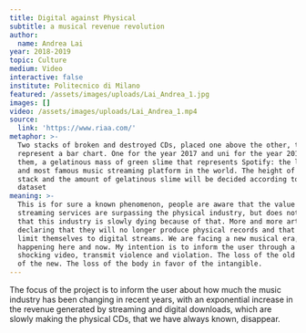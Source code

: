 ```yaml
---
title: Digital against Physical
subtitle: a musical revenue revolution
author:
  name: Andrea Lai
year: 2018-2019
topic: Culture
medium: Video
interactive: false
institute: Politecnico di Milano
featured: /assets/images/uploads/Lai_Andrea_1.jpg
images: []
video: /assets/images/uploads/Lai_Andrea_1.mp4
source:
  link: 'https://www.riaa.com/'
metaphor: >-
  Two stacks of broken and destroyed CDs, placed one above the other, to
  represent a bar chart. One for the year 2017 and uni for the year 2018. Above
  them, a gelatinous mass of green slime that represents Spotify: the largest
  and most famous music streaming platform in the world. The height of the CD
  stack and the amount of gelatinous slime will be decided according to the
  dataset 
meaning: >-
  This is for sure a known phenomenon, people are aware that the value of music
  streaming services are surpassing the physical industry, but does not know
  that this industry is slowly dying because of that. More and more artists are
  declaring that they will no longer produce physical records and that they will
  limit themselves to digital streams. We are facing a new musical era, it is
  happening here and now. My intention is to inform the user through a short
  shocking video, transmit violence and violation. The loss of the old in favor
  of the new. The loss of the body in favor of the intangible.
---
```

The focus of the project is to inform the user about how much the music industry has been changing in recent years, with an exponential increase in the revenue generated by streaming and digital downloads, which are slowly making the physical CDs, that we have always known, disappear.
